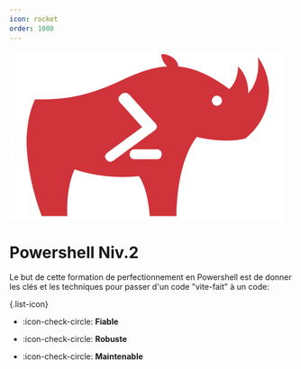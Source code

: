 ```yaml
---
icon: rocket
order: 1000
---
```


![](assets/rhino_shell.png)

# Powershell Niv.2

Le but de cette formation de perfectionnement en Powershell est de donner les clés et les techniques pour passer d'un code "vite-fait" à un code:

{.list-icon}

- :icon-check-circle: **Fiable**

- :icon-check-circle: **Robuste**

- :icon-check-circle: **Maintenable**
